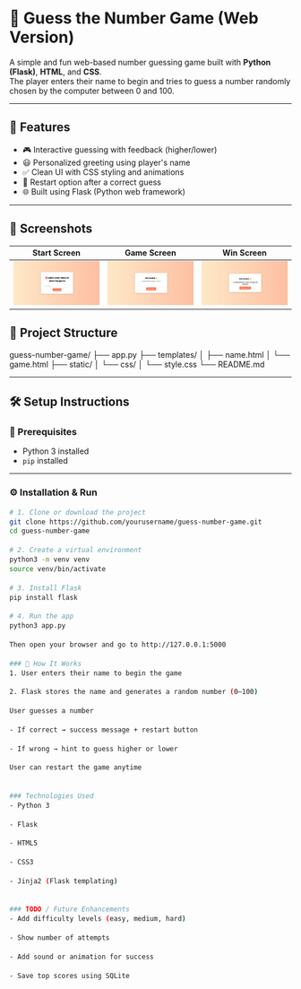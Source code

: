 # 🎯 Guess the Number Game (Web Version)

A simple and fun web-based number guessing game built with **Python (Flask)**, **HTML**, and **CSS**.  
The player enters their name to begin and tries to guess a number randomly chosen by the computer between 0 and 100.

---

## 🚀 Features

- 🎮 Interactive guessing with feedback (higher/lower)
- 😃 Personalized greeting using player's name
- ✅ Clean UI with CSS styling and animations
- 🔁 Restart option after a correct guess
- 🌐 Built using Flask (Python web framework)

---

## 📸 Screenshots

| Start Screen | Game Screen | Win Screen |
|--------------|-------------|------------|
| ![Player enters name](image.png) | ![Player guesses number ](image-1.png) | ![Win message + restart ](image-2.png)|


## 📁 Project Structure

guess-number-game/
├── app.py
├── templates/
│ ├── name.html
│ └── game.html
├── static/
│ └── css/
│ └── style.css
└── README.md


---

## 🛠️ Setup Instructions

### 🔧 Prerequisites

- Python 3 installed
- `pip` installed

---

### ⚙️ Installation & Run

```bash
# 1. Clone or download the project
git clone https://github.com/yourusername/guess-number-game.git
cd guess-number-game

# 2. Create a virtual environment
python3 -m venv venv
source venv/bin/activate

# 3. Install Flask
pip install flask

# 4. Run the app
python3 app.py

Then open your browser and go to http://127.0.0.1:5000

### 🧠 How It Works
1. User enters their name to begin the game

2. Flask stores the name and generates a random number (0–100)

User guesses a number

- If correct → success message + restart button

- If wrong → hint to guess higher or lower

User can restart the game anytime


### Technologies Used
- Python 3

- Flask

- HTML5

- CSS3

- Jinja2 (Flask templating)


### TODO / Future Enhancements
- Add difficulty levels (easy, medium, hard)

- Show number of attempts

- Add sound or animation for success

- Save top scores using SQLite